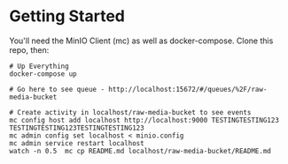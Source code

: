 # Getting Started
You'll need the MinIO Client (mc) as well as docker-compose. Clone this repo, then:
```
# Up Everything
docker-compose up

# Go here to see queue - http://localhost:15672/#/queues/%2F/raw-media-bucket

# Create activity in localhost/raw-media-bucket to see events
mc config host add localhost http://localhost:9000 TESTINGTESTING123 TESTINGTESTING123TESTINGTESTING123
mc admin config set localhost < minio.config
mc admin service restart localhost
watch -n 0.5  mc cp README.md localhost/raw-media-bucket/README.md
```
